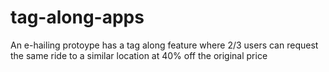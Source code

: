 # tag-along-apps
An e-hailing protoype
has a tag along feature where 2/3 users can request the same ride to a similar location at 40% off the original price
